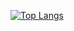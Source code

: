 [![Top Langs](https://github-readme-stats.vercel.app/api/top-langs/?username=hirobon1690&layout=compact)](https://github.com/anuraghazra/github-readme-stats)
